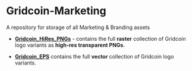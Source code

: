 # Gridcoin-Marketing
A repository for storage of all Marketing &amp; Branding assets

* <b>[Gridcoin_HiRes_PNGs](https://github.com/gridcoin-community/Gridcoin-Marketing/blob/master/Gridcoin_HiRes_PNGs.zip)</b> - contains the full <b>raster</b> collection of Gridcoin logo variants as <b>high-res transparent PNGs</b>.

* <b>[Gridcoin_EPS](https://github.com/gridcoin-community/Gridcoin-Marketing/blob/master/Gridcoin_EPS.zip)</b> contains the full <b>vector</b> collection of Gridcoin logo variants.
